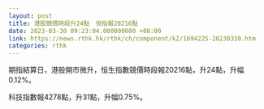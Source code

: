 ```yaml
---
layout: post
title: 港股競價時段升24點　恒指報20216點
date: 2023-03-30 09:23:04.000000000 +08:00
link: https://news.rthk.hk/rthk/ch/component/k2/1694225-20230330.htm
categories: rthk
---
```


期指結算日，港股開市微升，恒生指數競價時段報20216點，升24點，升幅0.12%。

科技指數報4278點，升31點，升幅0.75%。
